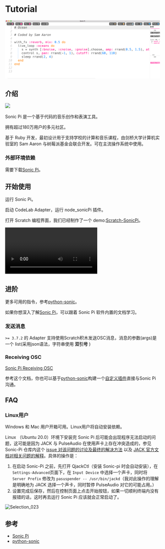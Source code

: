 # Tutorial

![](/img/44fe13429c50c93fcef527360c1ae6ac.png)

## 介绍
![](https://upload.wikimedia.org/wikipedia/en/a/aa/Sonic-pi-v3.2.0-gui-screenshot.png)

Sonic Pi 是一个基于代码的音乐创作和表演工具。

拥有超过180万用户的多元社区。

基于 Ruby 开发，最初设计用于支持学校的计算和音乐课程，由剑桥大学计算机实验室的 Sam Aaron 与树莓派基金会联合开发。可在主流操作系统中使用。

### 外部环境依赖

需要下载[Sonic Pi](https://sonic-pi.net/)。

## 开始使用

运行 Sonic Pi。

启动 CodeLab Adapter，运行 node_sonicPi 插件。

打开 Scratch 编程界面，我们已经制作了一个 demo:[Scratch-SonicPi](https://scratch-beta.codelab.club?sb3url=https://adapter.codelab.club/sb3/Scratch-SonicPi.sb3)。

<video src="/video/1588741044537372.mp4" controls="controls"></video>


## 进阶

更多可用的指令，参考[python-sonic](https://github.com/gkvoelkl/python-sonic)。

如果你想深入了解[Sonic Pi](https://sonic-pi.net/)，可以跟着 Sonic Pi 软件内置的文档学习。

### 发送消息
`>= 3.7.2` 的 Adapter 支持使用Scratch积木发送OSC消息，消息的参数(args)是一个 list(采用json语法，字符串使用 **双引号** )

### Receiving OSC
[Sonic Pi Receiving OSC](https://sonic-pi.net/tutorial.html#section-12-1)

参考这个文档，你也可以基于[python-sonic](https://python-osc.readthedocs.io/en/latest/client.html#example)构建一个[自定义插件](/project_tutorial/eim_pt/#python)直接与Sonic Pi沟通。

## FAQ

### Linux用户
Windows 和 Mac 用户开箱可用。Linux用户将自动安装依赖。

Linux （Ubuntu 20.0）环境下安装完 Sonic Pi 后可能会出现程序无法启动的问题，这可能是因为 JACK 与 PulseAudio 在使用声卡上存在冲突造成的，参见 Sonic-Pi 仓库内这个 [issue 对该问题的讨论及最终的解决方法](https://github.com/sonic-pi-net/sonic-pi/issues/1025) 以及 [JACK 官方文档对相关问题的解释](https://jackaudio.org/faq/pulseaudio_and_jack.html)。具体的操作是：

1. 在启动 Sonic-Pi 之前，先打开 QjackCtl（安装 Sonic-pi 时会自动安装），在 `Settings-Advanced`页面下，在 `Input Device` 中选择一个声卡，同时将 `Server Prefix` 修改为 `pasuspender -- /usr/bin/jackd`（我对此操作的理解是明确地为 JACK 选择一个声卡，同时暂停 PulseAudio 对它的可能占用。）
2. 设置完成后保存，然后在控制页面上点击开始按钮，如果一切顺利终端内没有报错的话，这时再去运行 Sonic Pi 应该就会正常启动了。

![Selection_023](https://user-images.githubusercontent.com/61407739/115480135-7b1bdc80-a27c-11eb-8b49-29a84f04ad7e.png)

## 参考

-   [Sonic Pi](https://sonic-pi.net/)
-   [python-sonic](https://github.com/gkvoelkl/python-sonic)
